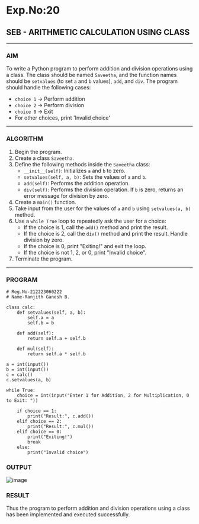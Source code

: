 # Exp.No:20  
## SEB - ARITHMETIC CALCULATION USING CLASS

---

### AIM  
To write a Python program to perform addition and division operations using a class. The class should be named `Saveetha`, and the function names should be `setvalues` (to set `a` and `b` values), `add`, and `div`. The program should handle the following cases:  
- `choice 1` → Perform addition  
- `choice 2` → Perform division  
- `choice 0` → Exit  
- For other choices, print 'Invalid choice'

---

### ALGORITHM

1. Begin the program.  
2. Create a class `Saveetha`.  
3. Define the following methods inside the `Saveetha` class:  
   - `__init__(self)`: Initializes `a` and `b` to zero.  
   - `setvalues(self, a, b)`: Sets the values of `a` and `b`.  
   - `add(self)`: Performs the addition operation.  
   - `div(self)`: Performs the division operation. If `b` is zero, returns an error message for division by zero.  
4. Create a `main()` function.  
5. Take input from the user for the values of `a` and `b` using `setvalues(a, b)` method.  
6. Use a `while True` loop to repeatedly ask the user for a choice:  
   - If the choice is 1, call the `add()` method and print the result.  
   - If the choice is 2, call the `div()` method and print the result. Handle division by zero.  
   - If the choice is 0, print "Exiting!" and exit the loop.  
   - If the choice is not 1, 2, or 0, print "Invalid choice".  
7. Terminate the program.

---

### PROGRAM

```
# Reg.No-212223060222
# Name-Ranjith Ganesh B.

class calc:
    def setvalues(self, a, b):
        self.a = a
        self.b = b

    def add(self):
        return self.a + self.b

    def mul(self):
        return self.a * self.b

a = int(input())
b = int(input())
c = calc()
c.setvalues(a, b)

while True:
    choice = int(input("Enter 1 for Addition, 2 for Multiplication, 0 to Exit: "))
    
    if choice == 1:
        print("Result:", c.add())
    elif choice == 2:
        print("Result:", c.mul())
    elif choice == 0:
        print("Exiting!")
        break
    else:
        print("Invalid choice")

```

### OUTPUT
![image](https://github.com/user-attachments/assets/97de141f-7d18-4478-b805-8ddea623c766)

### RESULT
Thus the program to perform addition and division operations using a class has been implemented and executed successfully.
